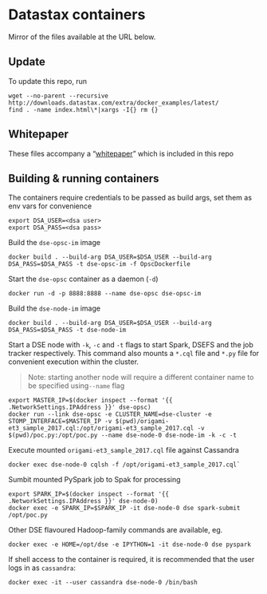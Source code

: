 # Datastax containers
Mirror of the files available at the URL below.

## Update
To update this repo, run
```
wget --no-parent --recursive http://downloads.datastax.com/extra/docker_examples/latest/
find . -name index.html\*|xargs -I{} rm {}
```
## Whitepaper
These files accompany a
“[whitepaper](DataStax-WP-Best_Practices_Running_DSE_Within_Docker.pdf)” which
is included in this repo

## Building & running containers
The containers require credentials to be passed as build args, set them as env
vars for convenience
```
export DSA_USER=<dsa user>
export DSA_PASS=<dsa pass> 
```
Build the `dse-opsc-im` image
```
docker build . --build-arg DSA_USER=$DSA_USER --build-arg DSA_PASS=$DSA_PASS -t dse-opsc-im -f OpscDockerfile
```
Start the `dse-opsc` container as a daemon (`-d`)
```
docker run -d -p 8888:8888 --name dse-opsc dse-opsc-im
```
Build the `dse-node-im` image
```
docker build . --build-arg DSA_USER=$DSA_USER --build-arg DSA_PASS=$DSA_PASS -t dse-node-im
```
Start a DSE node with `-k`, `-c` and `-t` flags to start Spark, DSEFS and the
job tracker respectively. This command also mounts a `*.cql` file and `*.py`
file for convenient execution within the cluster.
> Note: starting another node will require a different container name to be
> specified using`--name` flag
```
export MASTER_IP=$(docker inspect --format '{{ .NetworkSettings.IPAddress }}' dse-opsc)
docker run --link dse-opsc -e CLUSTER_NAME=dse-cluster -e STOMP_INTERFACE=$MASTER_IP -v $(pwd)/origami-et3_sample_2017.cql:/opt/origami-et3_sample_2017.cql -v $(pwd)/poc.py:/opt/poc.py --name dse-node-0 dse-node-im -k -c -t
```
Execute mounted `origami-et3_sample_2017.cql` file against Cassandra
```
docker exec dse-node-0 cqlsh -f /opt/origami-et3_sample_2017.cql`
```
Sumbit mounted PySpark job to Spak for processing
```
export SPARK_IP=$(docker inspect --format '{{ .NetworkSettings.IPAddress }}' dse-node-0)
docker exec -e SPARK_IP=$SPARK_IP -it dse-node-0 dse spark-submit /opt/poc.py
```
Other DSE flavoured Hadoop-family commands are available, eg.
```
docker exec -e HOME=/opt/dse -e IPYTHON=1 -it dse-node-0 dse pyspark
```
If shell access to the container is required, it is recommended that the
user logs in as `cassandra`:
```
docker exec -it --user cassandra dse-node-0 /bin/bash
```
